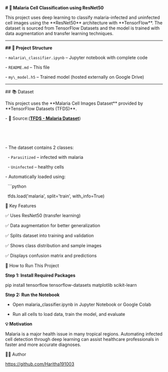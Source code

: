 **# 🦠 Malaria Cell Classification using ResNet50**



This project uses deep learning to classify malaria-infected and uninfected cell images using the \*\*ResNet50\*\* architecture with \*\*TensorFlow\*\*. The dataset is sourced from TensorFlow Datasets and the model is trained with data augmentation and transfer learning techniques.



---



**## 📁 Project Structure**



\- `malaria\_classifier.ipynb` – Jupyter notebook with complete code  

\- `README.md` – This file  

\- `my\_model.h5` – Trained model (hosted externally on Google Drive)



---



\## 📚 Dataset



This project uses the \*\*Malaria Cell Images Dataset\*\* provided by \*\*TensorFlow Datasets (TFDS)\*\*.



\- 📂 Source:([**TFDS - Malaria Dataset**](https://www.tensorflow.org/datasets/catalog/malaria))

&nbsp;

&nbsp; 

\- The dataset contains 2 classes:



&nbsp; - `Parasitized` – infected with malaria

&nbsp; - `Uninfected` – healthy cells



\- Automatically loaded using:



&nbsp; ```python

&nbsp; tfds.load('malaria', split='train', with\_info=True)





🧠 Key Features



✅ Uses ResNet50 (transfer learning)



✅ Data augmentation for better generalization



✅ Splits dataset into training and validation



✅ Shows class distribution and sample images



✅ Displays confusion matrix and predictions





🚀 How to Run This Project



**Step 1: Install Required Packages**



pip install tensorflow tensorflow-datasets matplotlib scikit-learn



**Step 2: Run the Notebook**



* Open malaria\_classifier.ipynb in Jupyter Notebook or Google Colab



* Run all cells to load data, train the model, and evaluate



**💡 Motivation**



Malaria is a major health issue in many tropical regions. Automating infected cell detection through deep learning can assist healthcare professionals in faster and more accurate diagnoses.



🙋‍♂️ Author



https://github.com/Haritha191003






